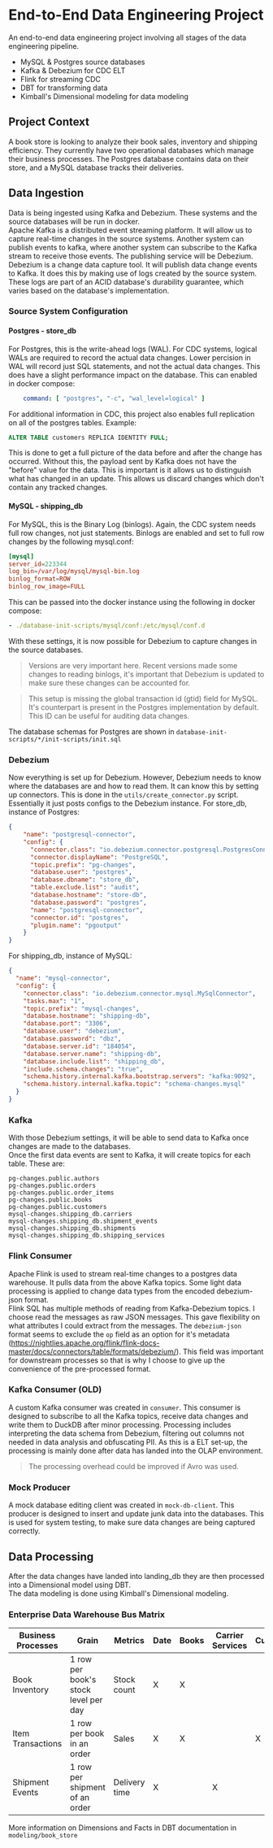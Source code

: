 # End-to-End Data Engineering Project
An end-to-end data engineering project involving all stages of the data engineering pipeline.
* MySQL & Postgres source databases
* Kafka & Debezium for CDC ELT
* Flink for streaming CDC
* DBT for transforming data
* Kimball's Dimensional modeling for data modeling

## Project Context
A book store is looking to analyze their book sales, inventory and shipping efficiency. They currently have two operational databases which manage their business processes. The Postgres database contains data on their store, and a MySQL database tracks their deliveries.

## Data Ingestion
Data is being ingested using Kafka and Debezium. These systems and the source databases will be run in docker. \
Apache Kafka is a distributed event streaming platform. It will allow us to capture real-time changes in the source systems. Another system can publish events to kafka, where another system can subscribe to the Kafka stream to receive those events. The publishing service will be Debezium. \
Debezium is a change data capture tool. It will publish data change events to Kafka. It does this by making use of logs created by the source system. These logs are part of an ACID database's durability guarantee, which varies based on the database's implementation. 
### Source System Configuration
#### Postgres - store_db
For Postgres, this is the write-ahead logs (WAL). For CDC systems, logical WALs are required to record the actual data changes. Lower percision in WAL will record just SQL statements, and not the actual data changes. This does have a slight performance impact on the database. This can enabled in docker compose:
```yaml
    command: [ "postgres", "-c", "wal_level=logical" ]
```
For additional information in CDC, this project also enables full replication on all of the postgres tables. Example:
```sql
ALTER TABLE customers REPLICA IDENTITY FULL;
```
This is done to get a full picture of the data before and after the change has occurred. Without this, the payload sent by Kafka does not have the "before" value for the data. This is important is it allows us to distinguish what has changed in an update. This allows us discard changes which don't contain any tracked changes.
#### MySQL - shipping_db
For MySQL, this is the Binary Log (binlogs). Again, the CDC system needs full row changes, not just statements. Binlogs are enabled and set to full row changes by the following mysql.conf:
```conf
[mysql]
server_id=223344
log_bin=/var/log/mysql/mysql-bin.log
binlog_format=ROW
binlog_row_image=FULL
```
This can be passed into the docker instance using the following in docker compose:
```yaml
- ./database-init-scripts/mysql/conf:/etc/mysql/conf.d
```
With these settings, it is now possible for Debezium to capture changes in the source databases.
> Versions are very important here. Recent versions made some changes to reading binlogs, it's important that Debezium is updated to make sure these changes can be accounted for.

> This setup is missing the global transaction id (gtid) field for MySQL. It's counterpart is present in the Postgres implementation by default. This ID can be useful for auditing data changes.

The database schemas for Postgres are shown in `database-init-scripts/*/init-scripts/init.sql`
### Debezium
Now everything is set up for Debezium. However, Debezium needs to know where the databases are and how to read them. It can know this by setting up connectors. This is done in the `utils/create_connector.py` script. Essentially it just posts configs to the Debezium instance.
For store_db, instance of Postgres:
```json
{
    "name": "postgresql-connector",
    "config": {
      "connector.class": "io.debezium.connector.postgresql.PostgresConnector",
      "connector.displayName": "PostgreSQL",
      "topic.prefix": "pg-changes",
      "database.user": "postgres",
      "database.dbname": "store_db", 
      "table.exclude.list": "audit",
      "database.hostname": "store-db",
      "database.password": "postgres",
      "name": "postgresql-connector",
      "connector.id": "postgres",
      "plugin.name": "pgoutput"
    }
}
```
For shipping_db, instance of MySQL:
```json
{
  "name": "mysql-connector",
  "config": {
    "connector.class": "io.debezium.connector.mysql.MySqlConnector",
    "tasks.max": "1",
    "topic.prefix": "mysql-changes",
    "database.hostname": "shipping-db",
    "database.port": "3306",
    "database.user": "debezium",
    "database.password": "dbz",
    "database.server.id": "184054",
    "database.server.name": "shipping-db",
    "database.include.list": "shipping_db",
    "include.schema.changes": "true",
    "schema.history.internal.kafka.bootstrap.servers": "kafka:9092",
    "schema.history.internal.kafka.topic": "schema-changes.mysql"
  }
}
```
### Kafka
With those Debezium settings, it will be able to send data to Kafka once changes are made to the databases. \
Once the first data events are sent to Kafka, it will create topics for each table. These are:
```
pg-changes.public.authors
pg-changes.public.orders
pg-changes.public.order_items
pg-changes.public.books
pg-changes.public.customers
mysql-changes.shipping_db.carriers
mysql-changes.shipping_db.shipment_events
mysql-changes.shipping_db.shipments
mysql-changes.shipping_db.shipping_services
```
### Flink Consumer
Apache Flink is used to stream real-time changes to a postgres data warehouse. It pulls data from the above Kafka topics. Some light data processing is applied to change data types from the encoded debezium-json format. \
Flink SQL has multiple methods of reading from Kafka-Debezium topics. I choose read the messages as raw JSON messages. This gave flexibility on what attributes I could extract from the messages. The `debezium-json` format seems to exclude the `op` field as an option for it's metadata (https://nightlies.apache.org/flink/flink-docs-master/docs/connectors/table/formats/debezium/). This field was important for downstream processes so that is why I choose to give up the convenience of the pre-processed format. 
### Kafka Consumer (OLD)
A custom Kafka consumer was created in `consumer`.
This consumer is designed to subscribe to all the Kafka topics, receive data changes and write them to DuckDB after minor processing.
Processing includes interpreting the data schema from Debezium, filtering out columns not needed in data analysis and obfuscating PII. As this is a ELT set-up, the processing is mainly done after data has landed into the OLAP environment.
> The processing overhead could be improved if Avro was used.
### Mock Producer
A mock database editing client was created in `mock-db-client`.
This producer is designed to insert and update junk data into the databases. This is used for system testing, to make sure data changes are being captured correctly.

## Data Processing
After the data changes have landed into landing_db they are then processed into a Dimensional model using DBT. \
The data modeling is done using Kimball's Dimensional modeling.
### Enterprise Data Warehouse Bus Matrix
| Business Processes  | Grain                                 | Metrics       | Date | Books | Carrier Services | Customers | Orders | Shipments |
|---------------------|----------------------------------------|---------------|------|-------|------------------|-----------|--------|-----------|
| Book Inventory      | 1 row per book's stock level per day  | Stock count   |  X   |   X   |                  |           |        |           |
| Item Transactions   | 1 row per book in an order            | Sales         |  X   |   X   |                  |     X     |   X    |           |
| Shipment Events     | 1 row per shipment of an order        | Delivery time |  X   |       |        X         |           |   X    |     X     |

More information on Dimensions and Facts in DBT documentation in `modeling/book_store`
